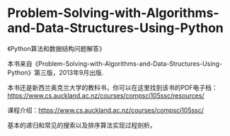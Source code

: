 # Problem-Solving-with-Algorithms-and-Data-Structures-Using-Python
《Python算法和数据结构问题解答》


本书来自《Problem-Solving-with-Algorithms-and-Data-Structures-Using-Python》第三版，2013年9月出版.

本书还是新西兰奥克兰大学的教科书，你可以在这里找到该书的PDF电子档：https://www.cs.auckland.ac.nz/courses/compsci105ssc/resources/  

课程介绍：https://www.cs.auckland.ac.nz/courses/compsci105ssc/  



基本的递归和常见的搜索以及排序算法实现过程剖析。
